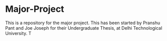 # Major-Project
This is a repository for the major project.
This has been started by Pranshu Pant and Joe Joseph for their Undergraduate Thesis, at Delhi Technological University.
T
